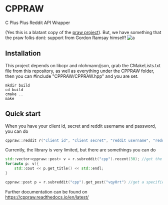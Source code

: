 # CPPRAW
C Plus Plus Reddit API Wrapper

(Yes this is a blatant copy of the [praw project](https://github.com/praw-dev/praw)).
But, we have something that the praw folks dont: support from Gordon Ramsay himself!
![a](https://res.cloudinary.com/teepublic/image/private/s--hvlnclk3--/t_Preview/b_rgb:484849,c_limit,f_jpg,h_630,q_90,w_630/v1495300391/production/designs/1614407_1.jpg)

## Installation
This project depends on libcpr and nlohmann/json, grab the CMakeLists.txt file from this repository, as well as everything under the CPPRAW folder, then you can #include "CPPRAW/CPPRAW.hpp" and you are set.
```
mkdir build
cd build
cmake ..
make
```
## Quick start
When you have your client id, secret and reddit username and password, you can do
```c++
cppraw::reddit r("client id", "client secret", "reddit username", "reddit password", "user agent");
```

Currently, the library is very limited, but there are somethings you can do

```c++
std::vector<cppraw::post> v = r.subreddit("cpp").recent(30); //get the 30 most recent posts from the r/cpp subreddit
for(auto p: v){
    std::cout << p.get_title() << std::endl;
}

cppraw::post p = r.subreddit("cpp").get_post("vqy0rt") //get a specific post from a subreddit using its id (https://www.reddit.com/r/cpp/comments/vqy0rt/c_jobs_q3_2022/)
```

Further documentation can be found on https://cppraw.readthedocs.io/en/latest/
